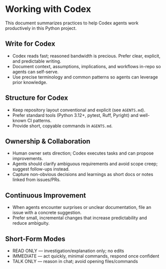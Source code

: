# Working with Codex

This document summarizes practices to help Codex agents work productively in this Python project.

## Write for Codex

- Codex reads fast; reasoned bandwidth is precious. Prefer clear, explicit, and predictable writing.
- Document context, assumptions, implications, and workflows in-repo so agents can self-serve.
- Use precise terminology and common patterns so agents can leverage prior knowledge.

## Structure for Codex

- Keep repository layout conventional and explicit (see `AGENTS.md`).
- Prefer standard tools (Python 3.12+, pytest, Ruff, Pyright) and well-known CI patterns.
- Provide short, copyable commands in `AGENTS.md`.

## Ownership & Collaboration

- Human owner sets direction; Codex executes tasks and can propose improvements.
- Agents should clarify ambiguous requirements and avoid scope creep; suggest follow-ups instead.
- Capture non-obvious decisions and learnings as short docs or notes linked from issues/PRs.

## Continuous Improvement

- When agents encounter surprises or unclear documentation, file an issue with a concrete
  suggestion.
- Prefer small, incremental changes that increase predictability and reduce ambiguity.

## Short-Form Modes

- READ ONLY — investigation/explanation only; no edits
- IMMEDIATE — act quickly, minimal commands, respond once confident
- TALK ONLY — reason in chat; avoid opening files/commands
